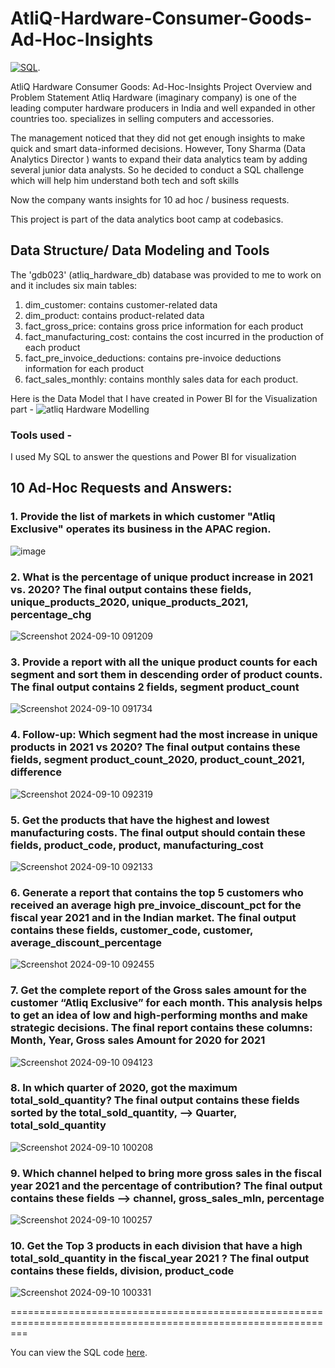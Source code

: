 # AtliQ-Hardware-Consumer-Goods-Ad-Hoc-Insights


[![SQL](https://img.shields.io/badge/SQL-Database%20Analysis-orange)](https://github.com/kohitkakde/AtliQ-Hardware-Consumer-Goods-Ad-Hoc-Insights/blob/main/Atliq%20Ad-Hoc%20code.sql).

AtliQ Hardware Consumer Goods: Ad-Hoc-Insights
Project Overview and Problem Statement
Atliq Hardware (imaginary company) is one of the leading computer hardware producers in India and well expanded in other countries too. specializes in selling computers and accessories.

The management noticed that they did not get enough insights to make quick and smart data-informed decisions. However, Tony Sharma (Data Analytics Director ) wants to expand their data analytics team by adding several junior data analysts. So he decided to conduct a SQL challenge which will help him understand both tech and soft skills

Now the company wants insights for 10 ad hoc / business requests.

This project is part of the data analytics boot camp at codebasics.


## Data Structure/ Data Modeling and Tools
<u>  </u> 

The 'gdb023' (atliq_hardware_db) database was provided to me to work on and it includes six main tables:

1. dim_customer: contains customer-related data
2. dim_product: contains product-related data
3. fact_gross_price: contains gross price information for each product
4. fact_manufacturing_cost: contains the cost incurred in the production of each product
5. fact_pre_invoice_deductions: contains pre-invoice deductions information for each product
6. fact_sales_monthly: contains monthly sales data for each product.


Here is the Data Model that I have created in Power BI for the Visualization part -
![atliq Hardware Modelling](https://github.com/user-attachments/assets/0699dddd-f869-4b2f-b8bb-ae534470366a)


### Tools used -

I used My SQL to answer the questions
and Power BI for visualization




## 10 Ad-Hoc Requests and Answers:
<u>  </u>  


### 1. Provide the list of markets in which customer "Atliq Exclusive" operates its business in the APAC region.

![image](https://github.com/user-attachments/assets/951d301e-3885-4ef2-bcfe-b1fc30a4a364)


### 2. What is the percentage of unique product increase in 2021 vs. 2020? The final output contains these fields, unique_products_2020, unique_products_2021, percentage_chg

![Screenshot 2024-09-10 091209](https://github.com/user-attachments/assets/0c272779-8570-40d9-be0d-dd2f078984c8)

### 3. Provide a report with all the unique product counts for each segment and sort them in descending order of product counts. The final output contains 2 fields, segment product_count

![Screenshot 2024-09-10 091734](https://github.com/user-attachments/assets/c07dccb6-2868-4d01-af10-dc7da2b81699)

### 4. Follow-up: Which segment had the most increase in unique products in 2021 vs 2020? The final output contains these fields, segment product_count_2020, product_count_2021, difference

![Screenshot 2024-09-10 092319](https://github.com/user-attachments/assets/42703bea-c4d7-45be-877b-2b224fd1730a)


### 5. Get the products that have the highest and lowest manufacturing costs. The final output should contain these fields, product_code, product, manufacturing_cost

![Screenshot 2024-09-10 092133](https://github.com/user-attachments/assets/f43d5369-2e9a-4e07-9656-cf6fc8fa466c)

### 6. Generate a report that contains the top 5 customers who received an average high pre_invoice_discount_pct for the fiscal year 2021 and in the Indian market. The final output contains these fields, customer_code, customer, average_discount_percentage

![Screenshot 2024-09-10 092455](https://github.com/user-attachments/assets/fb52f2ae-dbd1-4086-abb8-5d595975b707)

### 7. Get the complete report of the Gross sales amount for the customer “Atliq Exclusive” for each month. This analysis helps to get an idea of low and high-performing months and make strategic decisions. The final report contains these columns: Month, Year, Gross sales Amount for 2020 for 2021

![Screenshot 2024-09-10 094123](https://github.com/user-attachments/assets/73af9a85-0ca7-4987-a688-40621a7a3989)

### 8. In which quarter of 2020, got the maximum total_sold_quantity? The final output contains these fields sorted by the total_sold_quantity, --> Quarter, total_sold_quantity

![Screenshot 2024-09-10 100208](https://github.com/user-attachments/assets/10ed473a-faa2-45aa-a579-9c83c4fbb008)

### 9. Which channel helped to bring more gross sales in the fiscal year 2021 and the percentage of contribution? The final output contains these fields --> channel, gross_sales_mln, percentage

![Screenshot 2024-09-10 100257](https://github.com/user-attachments/assets/059588a9-9462-458f-947a-caf9c90569a3)

### 10. Get the Top 3 products in each division that have a high total_sold_quantity in the fiscal_year 2021 ? The final output contains these fields, division, product_code

![Screenshot 2024-09-10 100331](https://github.com/user-attachments/assets/8fd743a9-d6e0-44cb-b8c0-6a5860a3c51c)

===============================================================================================================



You can view the SQL code [here](https://github.com/kohitkakde/AtliQ-Hardware-Consumer-Goods-Ad-Hoc-Insights/blob/main/Atliq%20Ad-Hoc%20code.sql).
